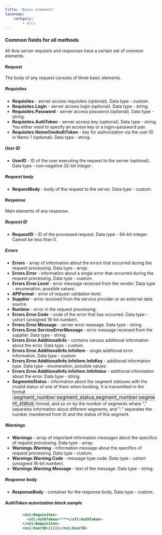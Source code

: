 ```yaml
---
title: 'Basic elements'
taxonomy:
    category:
        - docs
---
```


### Common fields for all methods

All Avia server requests and responses have a certain set of common elements.

#### Request

The body of any request consists of three basic elements.

##### Requisites

* **Requisites** - server access requisites (optional). Data type - custom. 
* **Requisites.Login** - server access login (optional). Data type - string.
* **Requisites.Password** - server access password (optional). Data type - string.
* **Requisites.AuthToken** - server access key (optional). Data type - string. You either need to specify an access key or a login+password pair. 
* **Requisites.NemoOneAuthToken** - key for authorization via the user ID in Nemo 1 (optional). Data type - string.

##### User ID

* **UserID** - ID of the user executing the request to the server (optional). Data type - non-negative 32-bit integer .

##### Request body

* **RequestBody** - body of the request to the server. Data type - custom.

#### Response

Main elements of any response.

##### Request ID

* **RequestID** - ID of the processed request. Data type - 64-bit integer. Cannot be less than 0.

##### Errors
* **Errors** - array of information about the errors that occurred during the request processing. Data type - array.
* **Errors.Error** - information about a single error that occurred during the request processing. Data type - custom.
* **Errors.Error.Level** - error message received from the vendor. Data type - enumeration, possible values:
* **APIFormat** - error of request validation level.
* **Supplier** - error received from the service provider or an external data source.
* **Runtime** - error in the request processing.
* **Errors.Error.Code** - code of the error that has occurred. Data type - ushort (unsigned  16-bit number).
* **Errors.Error.Message** - server error message. Data type - string.
* **Errors.Error.ServiceErrorMessage** - error message received from the supplier. Data type - string.
* **Errors.Error.AdditionalInfo** - contains various additional information about the error. Data type - custom.
* **Errors.Error.AdditionalInfo.InfoItem** - single additional error information.  Data type - custom.
* **Errors.Error.AdditionalInfo.InfoItem.InfoKey** - additional information type. Data type - enumeration, possible values:
* **Errors.Error.AdditionalInfo.InfoItem.InfoValue** - additional information about the error. Data type - string.
* **SegmentsStatus** - information about the segment statuses with the invalid status of one of them when booking. It is transmitted in the format <syntaxhighlight lang="text" enclose="none" style="font-size: 1.2em; padding: 0 3px; background: #F0F0F0; border: 1px dashed #2F6FAB;">segment_number:segment_status,segment_number:segment_status</syntaxhighlight> format, and so on by the number of segments where "," separates information about different segments, and ":" separates the number (numbered from 0) and the status of this segment.

##### Warnings

* **Warnings** - array of important information messages about the specifics of request processing. Data type - array.
* **Warnings.Warning** - information message about the specifics of request processing. Data type - custom.
* **Warnings.Warning.Code** - message type code. Data type - ushort (unsigned 16-bit number).
* **Warnings.Warning.Message** - text of the message. Data type - string.

##### Response body

* **ResponseBody** - container for the response body. Data type - custom.


##### AuthToken autorization block sample
```xml
        <ns1:Requisites>
          <stl:AuthToken>****</stl:AuthToken>
        </ns1:Requisites>
        <ns1:UserID>11111</ns1:UserID>